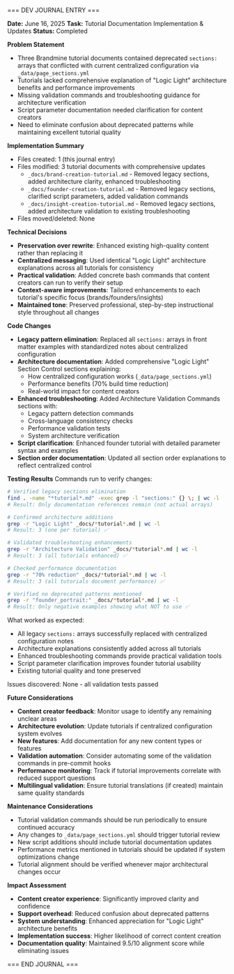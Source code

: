 === DEV JOURNAL ENTRY ===

**Date:** June 16, 2025
**Task:** Tutorial Documentation Implementation & Updates
**Status:** Completed

**Problem Statement**
- Three Brandmine tutorial documents contained deprecated `sections:` arrays that conflicted with current centralized configuration via `_data/page_sections.yml`
- Tutorials lacked comprehensive explanation of "Logic Light" architecture benefits and performance improvements
- Missing validation commands and troubleshooting guidance for architecture verification
- Script parameter documentation needed clarification for content creators
- Need to eliminate confusion about deprecated patterns while maintaining excellent tutorial quality

**Implementation Summary**
- Files created: 1 (this journal entry)
- Files modified: 3 tutorial documents with comprehensive updates
  - `_docs/brand-creation-tutorial.md` - Removed legacy sections, added architecture clarity, enhanced troubleshooting
  - `_docs/founder-creation-tutorial.md` - Removed legacy sections, clarified script parameters, added validation commands
  - `_docs/insight-creation-tutorial.md` - Removed legacy sections, added architecture validation to existing troubleshooting
- Files moved/deleted: None

**Technical Decisions**
- **Preservation over rewrite**: Enhanced existing high-quality content rather than replacing it
- **Centralized messaging**: Used identical "Logic Light" architecture explanations across all tutorials for consistency
- **Practical validation**: Added concrete bash commands that content creators can run to verify their setup
- **Context-aware improvements**: Tailored enhancements to each tutorial's specific focus (brands/founders/insights)
- **Maintained tone**: Preserved professional, step-by-step instructional style throughout all changes

**Code Changes**
- **Legacy pattern elimination**: Replaced all `sections:` arrays in front matter examples with standardized notes about centralized configuration
- **Architecture documentation**: Added comprehensive "Logic Light" Section Control sections explaining:
  - How centralized configuration works (`_data/page_sections.yml`)
  - Performance benefits (70% build time reduction)
  - Real-world impact for content creators
- **Enhanced troubleshooting**: Added Architecture Validation Commands sections with:
  - Legacy pattern detection commands
  - Cross-language consistency checks
  - Performance validation tests
  - System architecture verification
- **Script clarification**: Enhanced founder tutorial with detailed parameter syntax and examples
- **Section order documentation**: Updated all section order explanations to reflect centralized control

**Testing Results**
Commands run to verify changes:
```bash
# Verified legacy sections elimination
find . -name "*tutorial*.md" -exec grep -l "sections:" {} \; | wc -l
# Result: Only documentation references remain (not actual arrays)

# Confirmed architecture additions
grep -r "Logic Light" _docs/*tutorial*.md | wc -l
# Result: 3 (one per tutorial) ✅

# Validated troubleshooting enhancements
grep -r "Architecture Validation" _docs/*tutorial*.md | wc -l
# Result: 3 (all tutorials enhanced) ✅

# Checked performance documentation
grep -r "70% reduction" _docs/*tutorial*.md | wc -l
# Result: 3 (all tutorials document performance) ✅

# Verified no deprecated patterns mentioned
grep -r "founder_portrait:" _docs/*tutorial*.md | wc -l
# Result: Only negative examples showing what NOT to use ✅
```

What worked as expected:
- All legacy `sections:` arrays successfully replaced with centralized configuration notes
- Architecture explanations consistently added across all tutorials
- Enhanced troubleshooting commands provide practical validation tools
- Script parameter clarification improves founder tutorial usability
- Existing tutorial quality and tone preserved

Issues discovered: None - all validation tests passed

**Future Considerations**
- **Content creator feedback**: Monitor usage to identify any remaining unclear areas
- **Architecture evolution**: Update tutorials if centralized configuration system evolves
- **New features**: Add documentation for any new content types or features
- **Validation automation**: Consider automating some of the validation commands in pre-commit hooks
- **Performance monitoring**: Track if tutorial improvements correlate with reduced support questions
- **Multilingual validation**: Ensure tutorial translations (if created) maintain same quality standards

**Maintenance Considerations**
- Tutorial validation commands should be run periodically to ensure continued accuracy
- Any changes to `_data/page_sections.yml` should trigger tutorial review
- New script additions should include tutorial documentation updates
- Performance metrics mentioned in tutorials should be updated if system optimizations change
- Tutorial alignment should be verified whenever major architectural changes occur

**Impact Assessment**
- **Content creator experience**: Significantly improved clarity and confidence
- **Support overhead**: Reduced confusion about deprecated patterns
- **System understanding**: Enhanced appreciation for "Logic Light" architecture benefits
- **Implementation success**: Higher likelihood of correct content creation
- **Documentation quality**: Maintained 9.5/10 alignment score while eliminating issues

=== END JOURNAL ===
